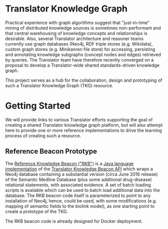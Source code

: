 # Translator Knowledge Graph

Practical experience with graph algorithms suggest that "just-in-time" mining of distributed knowledge sources is sometimes non-performant
and that central warehousing of knowledge concepts and relationships is desirable.  Also, several Translator architecture and reasoner 
teams currently use graph databases (Neo4j, RDF triple stores (e.g. Wikidata), custom graph stores (e.g. Minikanren file store) for 
accessing, persisting and annotating knowledge subgraphs (concept nodes and edges) retrieved by queries. The Translator team have therefore
recently converged on a proposal to develop a Translator-wide shared standards-driven knowledge graph.

This project serves as a hub for the collaboration, design and prototyping of such a Translator Knowledge Graph (TKG) resource.

# Getting Started

We will provide links to various Translator efforts supporting the goal of creating a shared Translator knowledge graph platform, but will
also attempt here to provide one or more reference implementations to drive the learning process of creating such a resource.

## Reference Beacon Prototype

The [Reference Knowledge Beacon ("RKB")](https://rkb.ncats.io) is a [Java language implementation](https://github.com/NCATS-Tangerine/reference-beacon) of the 
[Translator Knowledge Beacon API](https://github.com/NCATS-Tangerine/translator-knowledge-beacon) which wraps a Neo4j database
containing a substantial version (circa June 2016 release) of the Semantic Medline Database (plus some additional drug-disease)
relational statements, with associated evidence.  A set of batch loading scripts is available which can be used to batch load additional
data into the database.  The RKB beacon code itself is parameterized to point to any installation of Neo4j, hence, could be used, 
with some modifications (e.g. mapping of semantic fields to the biolink model), as one starting point to create a prototype of the TKG.

The RKB beacon code is already designed for Docker deployment.

